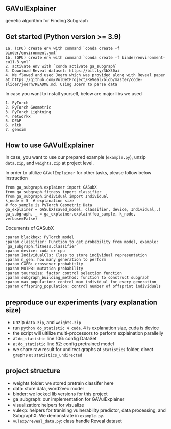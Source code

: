 ## GAVulExplainer
genetic algorithm for Finding Subgraph

## Get started (Python version >= 3.9)
    1a. (CPU) create env with command `conda create -f binder/environment.yml`
    1b. (GPU) create env with command `conda create -f binder/environment-cu11.3.yml`
    2. activate env with `conda activate ga_subgraph`
    3. Download Reveal dataset: https://bit.ly/3bX30ai
    4. We flowed and used Joern which was provided along with Reveal paper at https://github.com/VulDetProject/ReVeal/blob/master/code-slicer/joern/README.md. Using Joern to parse data

In case you want to install yourself, below are major libs we used
    
    1. PyTorch
    2. PyTorch Geometric
    3. PyTorch Lightning
    4. networkx
    5. DEAP
    6. nltk
    7. gensim

## How to use GAVulExplainer
In case, you want to use our prepared example (`example.py`), unzip `data.zip`, and `weights.zip` at project level.

In order to ultilize `GAVulExplainer` for other tasks, please follow below instruction

    from ga_subgraph.explainer import GASubX
    from ga_subgraph.fitness import classifier
    from ga_subgraph.individual import Individual
    k_node = 5  # explanation size
    # foo_sample is PyTorch Geometric Data
    ga_explainer = GASubX(saved_model, classifier, device, Individual,.)
    ga_subgraph, _ = ga_explainer.explain(foo_sample, k_node, verbose=False)

Documents of GASubX
```
:param blackbox: PyTorch model
:param classifier: Function to get probability from model, example: `ga_subgraph.fitness.classifier`
:param device: cuda or cpu
:param IndividualCls: Class to store individual representation
:param n_gen: how many generation to perform
:param CXPB: crossover probabitliy
:param MUTPB: mutation probability
:param tournsize: factor control selection function
:param subgraph_building_method: function to construct subgraph
:param max_population: control max individual for every generation
:param offspring_population: control number of offsprint individuals
```

## preproduce our experiments (vary explanation size)
 + unzip `data.zip`, and `weights.zip`
 + run `python do_statistic 4 cuda`. 4 is explanation size, cuda is device
 + the script will ultilize multi-processors to perform explaination parallelly
 + at `do_statistic` line 106: config DataSet 
 + at `do_statistic` line 52: config pretrained model
 + we share raw result for undirect graphs at `statistics` folder, direct graphs at `statistics_undirected`

## project structure
 + weights folder: we stored pretrain classifer here
 + data: store data, word2vec model
 + binder: we locked lib versions for this project
 + ga_subgraph: our implementation for GAVulExplainer
 + visualization: helpers for visualize
 + vulexp: helpers for tranining vulnerability predictor, data processing, and SubgraphX. We demonstrate in `example.py`.
 + `vulexp/reveal_data.py`: class handle Reveal dataset